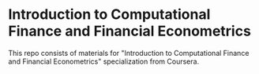 
# Introduction to Computational Finance and Financial Econometrics

This repo consists of materials for "Introduction to Computational Finance and Financial Econometrics" specialization from Coursera. 



